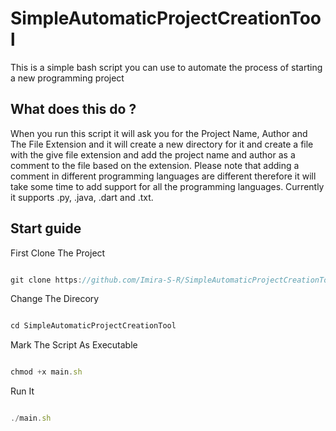 # SimpleAutomaticProjectCreationTool
This is a simple bash script you can use to automate the process of starting a new programming project

## What does this do ?
When you run this script it will ask you for the Project Name, Author and The File Extension and it will create a new directory for it and create a file with the give file extension and add the project name and author as a comment to the file based on the extension. Please note that adding a comment in different programming languages are different therefore it will take some time to add support for all the programming languages. Currently it supports .py, .java, .dart and .txt.

## Start guide
First Clone The Project
```js

git clone https://github.com/Imira-S-R/SimpleAutomaticProjectCreationTool

```
Change The Direcory
```js

cd SimpleAutomaticProjectCreationTool

```
Mark The Script As Executable
```js

chmod +x main.sh

```
Run It
```js

./main.sh

```

